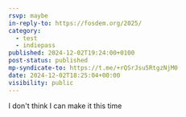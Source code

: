 ```yaml
---
rsvp: maybe
in-reply-to: https://fosdem.org/2025/
category:
  - test
  - indiepass
published: 2024-12-02T19:24:00+0100
post-status: published
mp-syndicate-to: https://t.me/+rQSrJsu5RtgzNjM0
date: 2024-12-02T18:25:04+00:00
visibility: public
---
```


I don't think I can make it this time 